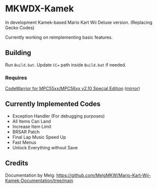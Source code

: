 # MKWDX-Kamek

In development Kamek-based Mario Kart Wii Deluxe version. (Replacing Gecko Codes)

Currently working on reimplementing basic features. 

## Building
Run `Build.bat`. Update `CC=` path inside `Build.bat` if needed.

### Requires
[CodeWarrior for MPC55xx/MPC56xx v2.10 Special Edition](https://nxp.com/lgfiles/devsuites/PowerPC/CW55xx_v2_10_SE.exe) ([mirror](https://cache.nxp.com/lgfiles/devsuites/PowerPC/CW55xx_v2_10_SE.exe))

## Currently Implemented Codes
- Exception Handler (For debugging purposes)
- All Items Can Land
- Increase Item Limit
- BRSAR Patch
- Final Lap Music Speed Up
- Fast Menus
- Unlock Everything without Save

## Credits
Documentation by Melg: https://github.com/MelgMKW/Mario-Kart-Wii-Kamek-Documentation/tree/main
